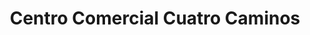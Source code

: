 ---
title: "Centro Comercial Cuatro Caminos"
url: /a-coruna/centro-comercial-cuatro-caminos/
shop: Einkaufszentrum
---